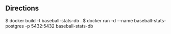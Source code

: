 ## Directions

$ docker build -t baseball-stats-db .
$ docker run -d --name baseball-stats-postgres -p 5432:5432 baseball-stats-db
